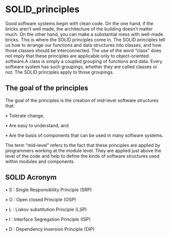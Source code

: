 # SOLID_principles
Good software systems begin with clean code. On the one hand, if the bricks aren’t well made, the architecture of the building doesn’t matter much. On the other hand, you can make a substantial mess with well-made bricks. This is where the SOLID principles come in.
The SOLID principles tell us how to arrange our functions and data structures into classes, and how those classes should be interconnected. The use of the word “class” does not imply that these principles are applicable only to object-oriented software.A class is simply a coupled grouping of functions and data. Every software system has such groupings, whether they are called classes or not. The SOLID principles apply to those groupings.
## The goal of the principles
The goal of the principles is the creation of mid-level software structures that:

• Tolerate change,

• Are easy to understand, and

• Are the basis of components that can be used in many software systems.

The term “mid-level” refers to the fact that these principles are applied by programmers working at the module level. They are applied just above the level of the code and help to define the kinds of software structures used within modules and components.
## SOLID Acronym
• S : Single Responsibility Principle (SRP) 

• O : Open closed Principle (OSP)

• L : Liskov substitution Principle (LSP)

• I : Interface Segregation Principle (ISP)

• D : Dependency Inversion Principle (DIP)

